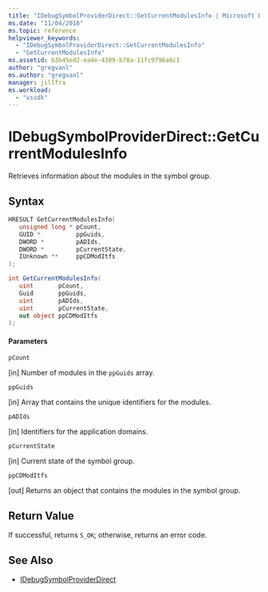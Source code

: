 ```yaml
---
title: "IDebugSymbolProviderDirect::GetCurrentModulesInfo | Microsoft Docs"
ms.date: "11/04/2016"
ms.topic: reference
helpviewer_keywords:
  - "IDebugSymbolProviderDirect::GetCurrentModulesInfo"
  - "GetCurrentModulesInfo"
ms.assetid: b3b45ed2-ea4e-4389-b78a-11fc9796a6c1
author: "gregvanl"
ms.author: "gregvanl"
manager: jillfra
ms.workload:
  - "vssdk"
---
```

# IDebugSymbolProviderDirect::GetCurrentModulesInfo
Retrieves information about the modules in the symbol group.

## Syntax

```cpp
HRESULT GetCurrentModulesInfo(
   unsigned long * pCount,
   GUID *          ppGuids,
   DWORD *         pADIds,
   DWORD *         pCurrentState,
   IUnknown **     ppCDModItfs
);
```

```csharp
int GetCurrentModulesInfo(
   uint       pCount,
   Guid       ppGuids,
   uint       pADIds,
   uint       pCurrentState,
   out object ppCDModItfs
);
```

#### Parameters
 `pCount`

 [in] Number of modules in the `ppGuids` array.

 `ppGuids`

 [in] Array that contains the unique identifiers for the modules.

 `pADIds`

 [in] Identifiers for the application domains.

 `pCurrentState`

 [in] Current state of the symbol group.

 `ppCDModItfs`

 [out] Returns an object that contains the modules in the symbol group.

## Return Value
 If successful, returns `S_OK`; otherwise, returns an error code.

## See Also
- [IDebugSymbolProviderDirect](../../../extensibility/debugger/reference/idebugsymbolproviderdirect.md)